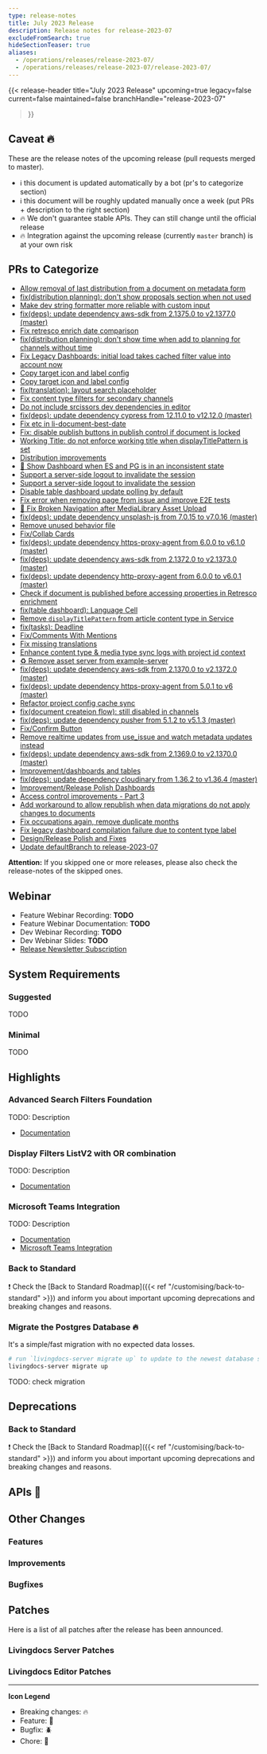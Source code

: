 ```yaml
---
type: release-notes
title: July 2023 Release
description: Release notes for release-2023-07
excludeFromSearch: true
hideSectionTeaser: true
aliases:
  - /operations/releases/release-2023-07/
  - /operations/releases/release-2023-07/release-2023-07/
---
```


{{< release-header
  title="July 2023 Release"
  upcoming=true
  legacy=false
  current=false
  maintained=false
  branchHandle="release-2023-07"
>}}

## Caveat :fire:

These are the release notes of the upcoming release (pull requests merged to master).

- :information_source: this document is updated automatically by a bot (pr's to categorize section)
- :information_source: this document will be roughly updated manually once a week (put PRs + description to the right section)
- :fire: We don't guarantee stable APIs. They can still change until the official release
- :fire: Integration against the upcoming release (currently `master` branch) is at your own risk

## PRs to Categorize
* [Allow removal of last distribution from a document on metadata form](https://github.com/livingdocsIO/livingdocs-editor/pull/6804)
* [fix(distribution planning): don't show proposals section when not used](https://github.com/livingdocsIO/livingdocs-editor/pull/6844)
* [Make dev string formatter more reliable with custom input](https://github.com/livingdocsIO/livingdocs-server/pull/5707)
* [fix(deps): update dependency aws-sdk from 2.1375.0 to v2.1377.0 (master)](https://github.com/livingdocsIO/livingdocs-server/pull/5697)
* [Fix retresco enrich date comparison](https://github.com/livingdocsIO/livingdocs-server/pull/5703)
* [fix(distribution planning): don't show time when add to planning for channels without time](https://github.com/livingdocsIO/livingdocs-editor/pull/6843)
* [Fix Legacy Dashboards: initial load takes cached filter value into account now](https://github.com/livingdocsIO/livingdocs-editor/pull/6830)
* [Copy target icon and label config](https://github.com/livingdocsIO/livingdocs-editor/pull/6800)
* [Copy target icon and label config](https://github.com/livingdocsIO/livingdocs-server/pull/5681)
* [fix(translation): layout search placeholder](https://github.com/livingdocsIO/livingdocs-editor/pull/6836)
* [Fix content type filters for secondary channels](https://github.com/livingdocsIO/livingdocs-server/pull/5698)
* [Do not include srcissors dev dependencies in editor](https://github.com/livingdocsIO/livingdocs-editor/pull/6837)
* [fix(deps): update dependency cypress from 12.11.0 to v12.12.0 (master)](https://github.com/livingdocsIO/livingdocs-editor/pull/6819)
* [Fix etc in li-document-best-date](https://github.com/livingdocsIO/livingdocs-editor/pull/6824)
* [Fix: disable publish buttons in publish control if document is locked](https://github.com/livingdocsIO/livingdocs-editor/pull/6828)
* [Working Title: do not enforce working title when displayTitlePattern is set](https://github.com/livingdocsIO/livingdocs-editor/pull/6796)
* [Distribution improvements](https://github.com/livingdocsIO/livingdocs-editor/pull/6808)
* [🐞 Show Dashboard when ES and PG is in an inconsistent state](https://github.com/livingdocsIO/livingdocs-editor/pull/6820)
* [Support a server-side logout to invalidate the session](https://github.com/livingdocsIO/livingdocs-editor/pull/6813)
* [Support a server-side logout to invalidate the session](https://github.com/livingdocsIO/livingdocs-server/pull/5691)
* [Disable table dashboard update polling by default](https://github.com/livingdocsIO/livingdocs-editor/pull/6807)
* [Fix error when removing page from issue and improve E2E tests](https://github.com/livingdocsIO/livingdocs-editor/pull/6814)
* [🐞 Fix Broken Navigation after MediaLibrary Asset Upload](https://github.com/livingdocsIO/livingdocs-editor/pull/6812)
* [fix(deps): update dependency unsplash-js from 7.0.15 to v7.0.16 (master)](https://github.com/livingdocsIO/livingdocs-server/pull/5688)
* [Remove unused behavior file](https://github.com/livingdocsIO/livingdocs-editor/pull/6803)
* [Fix/Collab Cards](https://github.com/livingdocsIO/livingdocs-editor/pull/6810)
* [fix(deps): update dependency https-proxy-agent from 6.0.0 to v6.1.0 (master)](https://github.com/livingdocsIO/livingdocs-editor/pull/6806)
* [fix(deps): update dependency aws-sdk from 2.1372.0 to v2.1373.0 (master)](https://github.com/livingdocsIO/livingdocs-server/pull/5687)
* [fix(deps): update dependency http-proxy-agent from 6.0.0 to v6.0.1 (master)](https://github.com/livingdocsIO/livingdocs-editor/pull/6805)
* [Check if document is published before accessing properties in Retresco enrichment](https://github.com/livingdocsIO/livingdocs-server/pull/5682)
* [fix(table dashboard): Language Cell](https://github.com/livingdocsIO/livingdocs-editor/pull/6801)
* [Remove `displayTitlePattern` from article content type in Service](https://github.com/livingdocsIO/livingdocs-server/pull/5678)
* [fix(tasks): Deadline](https://github.com/livingdocsIO/livingdocs-editor/pull/6791)
* [Fix/Comments With Mentions](https://github.com/livingdocsIO/livingdocs-editor/pull/6794)
* [Fix missing translations](https://github.com/livingdocsIO/livingdocs-editor/pull/6780)
* [Enhance content type & media type sync logs with project id context](https://github.com/livingdocsIO/livingdocs-server/pull/5674)
* [♻️ Remove asset server from example-server](https://github.com/livingdocsIO/livingdocs-server/pull/5673)
* [fix(deps): update dependency aws-sdk from 2.1370.0 to v2.1372.0 (master)](https://github.com/livingdocsIO/livingdocs-server/pull/5668)
* [fix(deps): update dependency https-proxy-agent from 5.0.1 to v6 (master)](https://github.com/livingdocsIO/livingdocs-editor/pull/6790)
* [Refactor project config cache sync](https://github.com/livingdocsIO/livingdocs-server/pull/5665)
* [fix(document createion flow): still disabled in channels](https://github.com/livingdocsIO/livingdocs-editor/pull/6781)
* [fix(deps): update dependency pusher from 5.1.2 to v5.1.3 (master)](https://github.com/livingdocsIO/livingdocs-server/pull/5667)
* [Fix/Confirm Button](https://github.com/livingdocsIO/livingdocs-editor/pull/6779)
* [Remove realtime updates from use_issue and watch metadata updates instead](https://github.com/livingdocsIO/livingdocs-editor/pull/6750)
* [fix(deps): update dependency aws-sdk from 2.1369.0 to v2.1370.0 (master)](https://github.com/livingdocsIO/livingdocs-server/pull/5663)
* [Improvement/dashboards and tables](https://github.com/livingdocsIO/livingdocs-editor/pull/6754)
* [fix(deps): update dependency cloudinary from 1.36.2 to v1.36.4 (master)](https://github.com/livingdocsIO/livingdocs-server/pull/5660)
* [Improvement/Release Polish Dashboards](https://github.com/livingdocsIO/livingdocs-editor/pull/6775)
* [Access control improvements - Part 3](https://github.com/livingdocsIO/livingdocs-server/pull/5657)
* [Add workaround to allow republish when data migrations do not apply changes to documents](https://github.com/livingdocsIO/livingdocs-server/pull/5653)
* [Fix occupations again, remove duplicate months](https://github.com/livingdocsIO/livingdocs-server/pull/5652)
* [Fix legacy dashboard compilation failure due to content type label](https://github.com/livingdocsIO/livingdocs-editor/pull/6773)
* [Design/Release Polish and Fixes](https://github.com/livingdocsIO/livingdocs-editor/pull/6771)
* [Update defaultBranch to release-2023-07](https://github.com/livingdocsIO/livingdocs-editor/pull/6770)


**Attention:** If you skipped one or more releases, please also check the release-notes of the skipped ones.

## Webinar

* Feature Webinar Recording: **TODO**
* Feature Webinar Documentation: **TODO**
* Dev Webinar Recording: **TODO**
* Dev Webinar Slides: **TODO**
* [Release Newsletter Subscription](https://confirmsubscription.com/h/j/61B064416E79453D)

## System Requirements

### Suggested

TODO

### Minimal

TODO


## Highlights

### Advanced Search Filters Foundation

TODO: Description

* [Documentation](TODO)


### Display Filters ListV2 with OR combination

TODO: Description

* [Documentation](TODO)

### Microsoft Teams Integration

TODO: Description

* [Documentation](TODO)
* [Microsoft Teams Integration](https://github.com/livingdocsIO/livingdocs-server/pull/4408)


### Back to Standard

:exclamation: Check the [Back to Standard Roadmap]({{< ref "/customising/back-to-standard" >}}) and inform you about important upcoming deprecations and breaking changes and reasons.

### Migrate the Postgres Database :fire:

It's a simple/fast migration with no expected data losses.

```sh
# run `livingdocs-server migrate up` to update to the newest database scheme
livingdocs-server migrate up
```

TODO: check migration

## Deprecations

### Back to Standard

:exclamation: Check the [Back to Standard Roadmap]({{< ref "/customising/back-to-standard" >}}) and inform you about important upcoming deprecations and breaking changes and reasons.

## APIs :gift:

## Other Changes

### Features

### Improvements

### Bugfixes


## Patches

Here is a list of all patches after the release has been announced.

### Livingdocs Server Patches

### Livingdocs Editor Patches


  ---
  **Icon Legend**
  * Breaking changes: :fire:
  * Feature: :gift:
  * Bugfix: :beetle:
  * Chore: :wrench:
